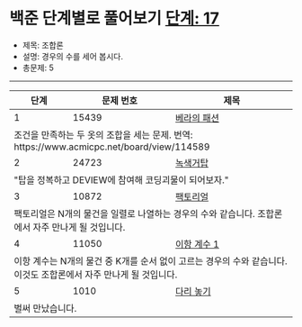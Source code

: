 # 백준 단계별로 풀어보기 [단계: 17](https://www.acmicpc.net/step/61)

- 제목: 조합론
- 설명: 경우의 수를 세어 봅시다.
- 총문제: 5
---
<P>
  <table>
    <thead><tr><th>단계</th><th>문제 번호</th><th>제목</th></tr></thead>
    <tbody>
      <tr><td>1</td><td>15439</td><td><a href="https://www.acmicpc.net/problem/15439">베라의 패션</a></td></tr>
      <tr><td colspan="3">조건을 만족하는 두 옷의 조합을 세는 문제. 번역: https://www.acmicpc.net/board/view/114589</td></tr>
      <tr><td>2</td><td>24723</td><td><a href="https://www.acmicpc.net/problem/24723">녹색거탑</a></td></tr>
      <tr><td colspan="3">"탑을 정복하고 DEVIEW에 참여해 코딩괴물이 되어보자."</td></tr>
      <tr><td>3</td><td>10872</td><td><a href="https://www.acmicpc.net/problem/10872">팩토리얼</a></td></tr>
      <tr><td colspan="3">팩토리얼은 N개의 물건을 일렬로 나열하는 경우의 수와 같습니다. 조합론에서 자주 만나게 될 것입니다.</td></tr>
      <tr><td>4</td><td>11050</td><td><a href="https://www.acmicpc.net/problem/11050">이항 계수 1</a></td></tr>
      <tr><td colspan="3">이항 계수는 N개의 물건 중 K개를 순서 없이 고르는 경우의 수와 같습니다. 이것도 조합론에서 자주 만나게 될 것입니다.</td></tr>
      <tr><td>5</td><td>1010</td><td><a href="https://www.acmicpc.net/problem/1010">다리 놓기</a></td></tr>
      <tr><td colspan="3">벌써 만났습니다.</td></tr>
    </tbody>
  </table>
</P>
